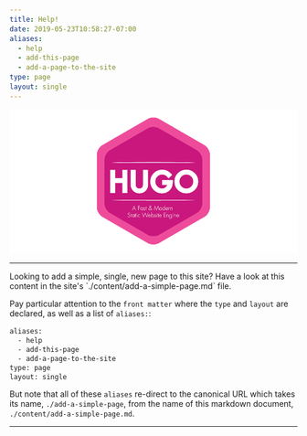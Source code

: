 ```yaml
---
title: Help!
date: 2019-05-23T10:58:27-07:00
aliases:
  - help
  - add-this-page
  - add-a-page-to-the-site
type: page
layout: single
---
```


![hugo logo](/img/hugo-logo.png)

<hr/>
Looking to add a simple, single, new page to this site?  Have a look at this content in the site's `./content/add-a-simple-page.md` file.

Pay particular attention to the `front matter` where the `type` and `layout` are declared, as well as a list of `aliases:`:

```
aliases:
  - help
  - add-this-page
  - add-a-page-to-the-site
type: page
layout: single
```

But note that all of these `aliases` re-direct to the canonical URL which takes its name, `./add-a-simple-page`, from the name of this markdown document, `./content/add-a-simple-page.md`.

<hr/>

